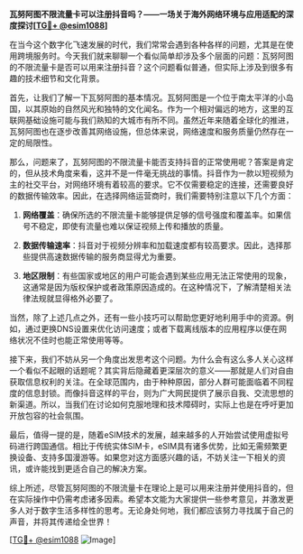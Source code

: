 **瓦努阿图不限流量卡可以注册抖音吗？——一场关于海外网络环境与应用适配的深度探讨[[TG💪+ @esim1088](https://t.me/s/esim1088)]**

在当今这个数字化飞速发展的时代，我们常常会遇到各种各样的问题，尤其是在使用跨境服务时。今天我们就来聊聊一个看似简单却涉及多个层面的问题：瓦努阿图的不限流量卡是否可以用来注册抖音？这个问题看似普通，但实际上涉及到很多有趣的技术细节和文化背景。

首先，让我们了解一下瓦努阿图的基本情况。瓦努阿图是一个位于南太平洋的小岛国，以其原始的自然风光和独特的文化闻名。作为一个相对偏远的地方，这里的互联网基础设施可能与我们熟知的大城市有所不同。虽然近年来随着全球化的推进，瓦努阿图也在逐步改善其网络设施，但总体来说，网络速度和服务质量仍然存在一定的局限性。

那么，问题来了，瓦努阿图的不限流量卡能否支持抖音的正常使用呢？答案是肯定的，但从技术角度来看，这并不是一件毫无挑战的事情。抖音作为一款以短视频为主的社交平台，对网络环境有着较高的要求。它不仅需要稳定的连接，还需要良好的数据传输效率。因此，在选择网络运营商时，我们需要特别注意以下几个方面：

1. **网络覆盖**：确保所选的不限流量卡能够提供足够的信号强度和覆盖率。如果信号不稳定，即使有流量也难以保证视频上传和播放的质量。
   
2. **数据传输速率**：抖音对于视频分辨率和加载速度都有较高要求。因此，选择那些提供高速数据传输的服务商显得尤为重要。

3. **地区限制**：有些国家或地区的用户可能会遇到某些应用无法正常使用的现象，这通常是因为版权保护或者政策原因造成的。在这种情况下，了解清楚相关法律法规就显得格外必要了。

当然，除了上述几点之外，还有一些小技巧可以帮助您更好地利用手中的资源。例如，通过更换DNS设置来优化访问速度；或者下载离线版本的应用程序以便在网络状况不佳时也能正常使用等等。

接下来，我们不妨从另一个角度出发思考这个问题。为什么会有这么多人关心这样一个看似不起眼的话题呢？其实背后隐藏着更深层次的意义——那就是人们对自由获取信息权利的关注。在全球范围内，由于种种原因，部分人群可能面临着不同程度的信息封锁。而像抖音这样的平台，则为广大网民提供了展示自我、交流思想的新渠道。所以，当我们在讨论如何克服地理和技术障碍时，实际上也是在呼吁更加开放包容的社会氛围。

最后，值得一提的是，随着eSIM技术的发展，越来越多的人开始尝试使用虚拟号码进行跨国通信。相比于传统实体SIM卡，eSIM具有诸多优势，比如无需频繁更换设备、支持多国漫游等。如果您对这方面感兴趣的话，不妨关注一下相关的资讯，或许能找到更适合自己的解决方案。

综上所述，尽管瓦努阿图的不限流量卡在理论上是可以用来注册并使用抖音的，但在实际操作中仍需考虑诸多因素。希望本文能为大家提供一些参考意见，并激发更多人对于数字生活多样性的思考。无论身处何地，我们都应该努力寻找属于自己的声音，并将其传递给全世界！

[[TG💪+ @esim1088](https://t.me/s/esim1088) ![Image](https://i.postimg.cc/4NQfJmqS/Snipaste-2025-05-13-00-14-12.png)]